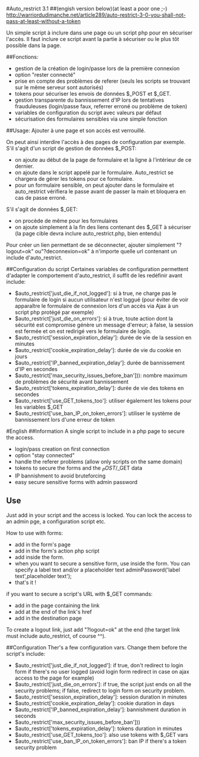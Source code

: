 #Auto_restrict 3.1 
##(engish version below)(at least a poor one ;-)
http://warriordudimanche.net/article289/auto-restrict-3-0-you-shall-not-pass-at-least-without-a-token

Un simple script à inclure dans une page ou un script php pour en sécuriser l'accès.
Il faut inclure ce script avant la partie à sécuriser ou le plus tôt possible dans la page.

##Fonctions:
- gestion de la création de login/passe lors de la première connexion
- option "rester connecté"
- prise en compte des problèmes de referer (seuls les scripts se trouvant sur le même serveur sont autorisés)
- tokens pour sécuriser les envois de données $_POST et $_GET.
- gestion transparente du bannissement d'IP lors de tentatives frauduleuses (login/passe faux, referrer erroné ou problème de token)
- variables de configuration du script avec valeurs par défaut
- sécurisation des formulaires sensibles via une simple fonction


##Usage: 
Ajouter <?php include('auto_restrict.php'); ?> à une page et son accès est verrouillé.

On peut ainsi interdire l'accès à des pages de configuration par exemple.
S'il s'agit d'un script de gestion de données $_POST:
- on ajoute <?php include('auto_restrict.php'); ?> au début de la page de formulaire et la ligne <?php newToken();?> à l'intérieur de ce dernier.
- on ajoute <?php include('auto_restrict.php'); ?> dans le script appelé par le formulaire.
Auto_restrict se chargera de gérer les tokens pour ce formulaire.
- pour un formulaire sensible, on peut ajouter <?php adminPassword(); ?> dans le formulaire et auto_restrict vérifiera le passe avant de passer la main et bloquera en cas de passe erroné.

S'il s'agit de données $_GET:
- on procède de même pour les formulaires
- on ajoute simplement <?php newToken(true); ?> à la fin des liens contenant des $_GET à sécuriser (la page cible devra inclure auto_restrict.php, bien entendu)

Pour créer un lien permettant de se déconnecter, ajouter simplement "?logout=ok" ou"?deconnexion=ok" à n'importe quelle url contenant un include d'auto_restrict.

##Configuration du script
Certaines variables de configuration permettent d'adapter le comportement d'auto_restrict, il suffit de les redéfinir avant include:
- $auto_restrict['just_die_if_not_logged']: si à true, ne charge pas le formulaire de login si aucun utilisateur n'est loggué (pour éviter de voir apparaître le formulaire de connexion lors d'un accès via Ajax à un script php protégé par exemple)
- $auto_restrict['just_die_on_errors']: si à true, toute action dont la sécurité est compromise génère un message d'erreur; à false, la session est fermée et on est redirigé vers le formulaire de login.
- $auto_restrict['session_expiration_delay']: durée de vie de la session en minutes 
- $auto_restrict['cookie_expiration_delay']: durée de vie du cookie en jours
- $auto_restrict['IP_banned_expiration_delay']: durée de bannissement d'IP en secondes
- $auto_restrict['max_security_issues_before_ban'])): nombre maximum de problèmes de sécurité avant bannissement
- $auto_restrict['tokens_expiration_delay']: durée de vie des tokens en secondes
- $auto_restrict['use_GET_tokens_too']: utiliser également les tokens pour les variables $_GET
- $auto_restrict['use_ban_IP_on_token_errors']: utiliser le système de bannissement lors d'une erreur de token




#English
##Information
A single script to include in a php page to secure the access.
- login/pass creation on first connection
- option "stay connected"
- handle the referer problems (allow only scripts on the same domain)
- tokens to secure the forms and the $_POST/$_GET data
- IP bannishment to avoid bruteforcing
- easy secure sensitive forms with admin password 

## Use
Just add  <?php include('auto_restrict.php'); ?> in your script and the access is locked.
You can lock the access to an admin pge, a configuration script etc.

How to use with forms:
- add  <?php include('auto_restrict.php'); ?> in the form's page
- add  <?php include('auto_restrict.php'); ?> in the form's action php script
- add <?php newToken();?> inside the form.
- when you want to secure a sensitive form, use <?php adminPassword();?> inside the form. You can specify a label text and/or a placeholder text adminPassword('label text',placeholder text');
- that's it !

if you want to secure a script's URL with $_GET commands:
- add  <?php include('auto_restrict.php'); ?> in the page containing the link
- add <?php newToken(true); ?> at the end of the link's href
- add  <?php include('auto_restrict.php'); ?> in the destination page 

To create a logout link, just add "?logout=ok" at the end (the target link must include auto_restrict, of course ^^).


##Configuration
Ther's a few configuration vars. Change them before the script's include:
- $auto_restrict['just_die_if_not_logged']: if true, don't redirect to login form if there's no user logged (avoid login form redirect in case on ajax access to the page for example)
- $auto_restrict['just_die_on_errors']: if true, the script just ends on all the security problems; if false, redirect to login form on security problem.
- $auto_restrict['session_expiration_delay']: session duration in minutes
- $auto_restrict['cookie_expiration_delay']: cookie duration in days
- $auto_restrict['IP_banned_expiration_delay']: bannishment duration in seconds
- $auto_restrict['max_security_issues_before_ban']))
- $auto_restrict['tokens_expiration_delay']: tokens duration in minutes
- $auto_restrict['use_GET_tokens_too']: also use tokens with $_GET vars
- $auto_restrict['use_ban_IP_on_token_errors']: ban IP if there's a token security problem
